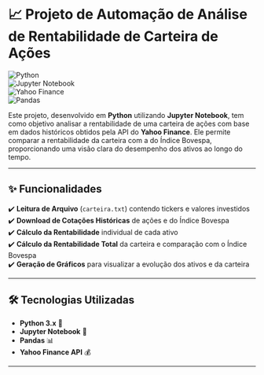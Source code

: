 # 📈 Projeto de Automação de Análise de Rentabilidade de Carteira de Ações

![Python](https://img.shields.io/badge/Python-3.x-blue?style=flat-square&logo=python)  
![Jupyter Notebook](https://img.shields.io/badge/Jupyter-Notebook-orange?style=flat-square&logo=jupyter)  
![Yahoo Finance](https://img.shields.io/badge/Yahoo%20Finance-API-purple?style=flat-square)  
![Pandas](https://img.shields.io/badge/Pandas-Data-blue?style=flat-square&logo=pandas)  

Este projeto, desenvolvido em **Python** utilizando **Jupyter Notebook**, tem como objetivo analisar a rentabilidade de uma carteira de ações com base em dados históricos obtidos pela API do **Yahoo Finance**. Ele permite comparar a rentabilidade da carteira com a do Índice Bovespa, proporcionando uma visão clara do desempenho dos ativos ao longo do tempo.

---

## ✨ Funcionalidades  
✔️ **Leitura de Arquivo** (`carteira.txt`) contendo tickers e valores investidos  
✔️ **Download de Cotações Históricas** de ações e do Índice Bovespa  
✔️ **Cálculo da Rentabilidade** individual de cada ativo  
✔️ **Cálculo da Rentabilidade Total** da carteira e comparação com o Índice Bovespa  
✔️ **Geração de Gráficos** para visualizar a evolução dos ativos e da carteira  

---

## 🛠️ Tecnologias Utilizadas  
- **Python 3.x** 🐍  
- **Jupyter Notebook** 📓  
- **Pandas** 📊  
- **Yahoo Finance API** 💰  

---

